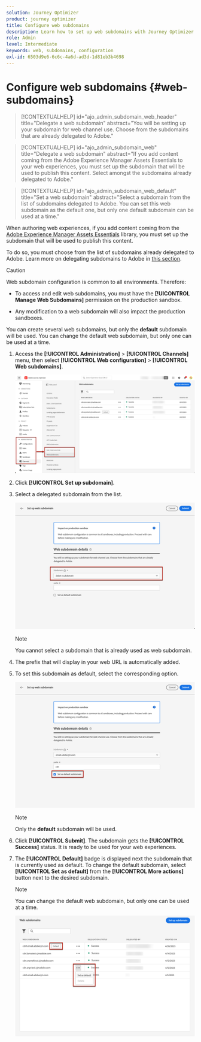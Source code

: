 ```yaml
---
solution: Journey Optimizer
product: journey optimizer
title: Configure web subdomains
description: Learn how to set up web subdomains with Journey Optimizer
role: Admin
level: Intermediate
keywords: web, subdomains, configuration
exl-id: 6503d9e6-6c6c-4a6d-ad3d-1d81eb3b4698
---
```

# Configure web subdomains {#web-subdomains}

>[!CONTEXTUALHELP]
>id="ajo_admin_subdomain_web_header"
>title="Delegate a web subdomain"
>abstract="You will be setting up your subdomain for web channel use. Choose from the subdomains that are already delegated to Adobe."

>[!CONTEXTUALHELP]
>id="ajo_admin_subdomain_web"
>title="Delegate a web subdomain"
>abstract="If you add content coming from the Adobe Experience Manager Assets Essentials to your web experiences, you  must set up the subdomain that will be used to publish this content. Select amongst the subdomains already delegated to Adobe."

>[!CONTEXTUALHELP]
>id="ajo_admin_subdomain_web_default"
>title="Set a web subdomain"
>abstract="Select a subdomain from the list of subdomains delegated to Adobe. You can set this web subdomain as the default one, but only one default subdomain can be used at a time."

When authoring web experiences, if you add content coming from the [Adobe Experience Manager Assets Essentials](../email/assets-essentials.md) library, you  must set up the subdomain that will be used to publish this content.

To do so, you must choose from the list of subdomains already delegated to Adobe. Learn more on delegating subdomains to Adobe in [this section](../configuration/delegate-subdomain.md).

>[!CAUTION]
>
>Web subdomain configuration is common to all environments. Therefore:
>
>* To access and edit web subdomains, you must have the **[!UICONTROL Manage Web Subdomains]** permission on the production sandbox.
>
> * Any modification to a web subdomain will also impact the production sandboxes.

You can create several web subdomains, but only the **default** subdomain will be used. You can change the default web subdomain, but only one can be used at a time.

1. Access the **[!UICONTROL Administration]** > **[!UICONTROL Channels]** menu, then select **[!UICONTROL Web configuration]** > **[!UICONTROL Web subdomains]**.

    ![](assets/web-access-subdomains.png)

1. Click **[!UICONTROL Set up subdomain]**.

1. Select a delegated subdomain from the list.

    ![](assets/web-subdomain-details.png)

    >[!NOTE]
    >
    >You cannot select a subdomain that is already used as web subdomain.

1. The prefix that will display in your web URL is automatically added.

1. To set this subdomain as default, select the corresponding option.

    ![](assets/web-subdomain-details-default.png)

    >[!NOTE]
    >
    >Only the **default** subdomain will be used.

1. Click **[!UICONTROL Submit]**. The subdomain gets the **[!UICONTROL Success]** status. It is ready to be used for your web experiences.

1. The **[!UICONTROL Default]** badge is displayed next the subdomain that is currently used as default. To change the default subdomain, select **[!UICONTROL Set as default]** from the **[!UICONTROL More actions]** button next to the desired subdomain.

    >[!NOTE]
    >
    >You can change the default web subdomain, but only one can be used at a time.

    ![](assets/web-subdomain-default.png)

    <!--Only a subdomain with the **[!UICONTROL Success]** status can be set as default.

    You can only delete a **[!UICONTROL Failed]** subdomain to clean up the list. To do so, select **[!UICONTROL Delete]** from the **[!UICONTROL More actions]** button next to the desired subdomain.

    You cannot delete a subdomain with the **[!UICONTROL Processing]** status.-->
